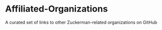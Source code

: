 # Affiliated-Organizations
A curated set of links to other Zuckerman-related organizations on GitHub
